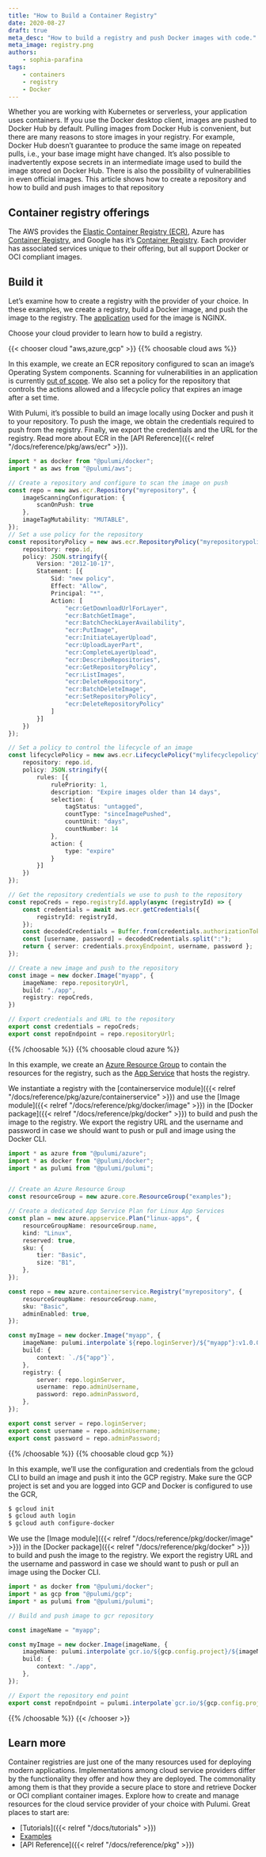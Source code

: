 ```yaml
---
title: "How to Build a Container Registry"
date: 2020-08-27
draft: true
meta_desc: "How to build a registry and push Docker images with code."
meta_image: registry.png
authors:
    - sophia-parafina
tags:
    - containers
    - registry
    - Docker
---
```


Whether you are working with Kubernetes or serverless, your application uses containers. If you use the Docker desktop client, images are pushed to Docker Hub by default. Pulling images from Docker Hub is convenient, but there are many reasons to store images in your registry. For example, Docker Hub doesn’t guarantee to produce the same image on repeated pulls, i.e., your base image might have changed. It’s also possible to inadvertently expose secrets in an intermediate image used to build the image stored on Docker Hub. There is also the possibility of vulnerabilities in even official images. This article shows how to create a repository and how to build and push images to that repository

<!--more-->

## Container registry offerings

The AWS provides the [Elastic Container Registry (ECR)](https://aws.amazon.com/ecr/), Azure has  [Container Registry](https://azure.microsoft.com/en-us/services/container-registry/), and Google has it’s [Container Registry](https://cloud.google.com/container-registry). Each provider has associated services unique to their offering, but all support Docker or OCI compliant images.

## Build it

Let’s examine how to create a registry with the provider of your choice. In these examples, we create a registry, build a Docker image, and push the image to the registry. The [application](https://github.com/pulumi/examples/tree/master/aws-ts-containers/app) used for the image is NGINX.

Choose your cloud provider to learn how to build a registry.

{{< chooser cloud "aws,azure,gcp" >}}
{{% choosable cloud aws %}}

In this example, we create an ECR repository configured to scan an image’s Operating System components. Scanning for vulnerabilities in an application is currently [out of scope](https://aws.amazon.com/blogs/containers/amazon-ecr-native-container-image-scanning/). We also set a policy for the repository that controls the actions allowed and a lifecycle policy that expires an image after a set time.

With Pulumi, it’s possible to build an image locally using Docker and push it to your repository. To push the image, we obtain the credentials required to push from the registry. Finally, we export the credentials and the URL for the registry. Read more about ECR in the [API Reference]({{< relref "/docs/reference/pkg/aws/ecr" >}}).

```typescript
import * as docker from "@pulumi/docker";
import * as aws from "@pulumi/aws";

// Create a repository and configure to scan the image on push
const repo = new aws.ecr.Repository("myrepository", {
    imageScanningConfiguration: {
        scanOnPush: true
    },
    imageTagMutability: "MUTABLE",
});
// Set a use policy for the repository
const repositoryPolicy = new aws.ecr.RepositoryPolicy("myrepositorypolicy", {
    repository: repo.id,
    policy: JSON.stringify({
        Version: "2012-10-17",
        Statement: [{
            Sid: "new policy",
            Effect: "Allow",
            Principal: "*",
            Action: [
                "ecr:GetDownloadUrlForLayer",
                "ecr:BatchGetImage",
                "ecr:BatchCheckLayerAvailability",
                "ecr:PutImage",
                "ecr:InitiateLayerUpload",
                "ecr:UploadLayerPart",
                "ecr:CompleteLayerUpload",
                "ecr:DescribeRepositories",
                "ecr:GetRepositoryPolicy",
                "ecr:ListImages",
                "ecr:DeleteRepository",
                "ecr:BatchDeleteImage",
                "ecr:SetRepositoryPolicy",
                "ecr:DeleteRepositoryPolicy"
            ]
        }]
    })
});

// Set a policy to control the lifecycle of an image
const lifecyclePolicy = new aws.ecr.LifecyclePolicy("mylifecyclepolicy", {
    repository: repo.id,
    policy: JSON.stringify({
        rules: [{
            rulePriority: 1,
            description: "Expire images older than 14 days",
            selection: {
                tagStatus: "untagged",
                countType: "sinceImagePushed",
                countUnit: "days",
                countNumber: 14
            },
            action: {
                type: "expire"
            }
        }]
    })
});

// Get the repository credentials we use to push to the repository
const repoCreds = repo.registryId.apply(async (registryId) => {
    const credentials = await aws.ecr.getCredentials({
        registryId: registryId,
    });
    const decodedCredentials = Buffer.from(credentials.authorizationToken, "base64").toString();
    const [username, password] = decodedCredentials.split(":");
    return { server: credentials.proxyEndpoint, username, password };
});

// Create a new image and push to the repository
const image = new docker.Image("myapp", {
    imageName: repo.repositoryUrl,
    build: "./app",
    registry: repoCreds,
})

// Export credentials and URL to the repository
export const credentials = repoCreds;
export const repoEndpoint = repo.repositoryUrl;
```

{{% /choosable %}}
{{% choosable cloud azure %}}

In this example, we create an [Azure Resource Group](https://docs.microsoft.com/en-us/azure/azure-resource-manager/management/manage-resource-groups-portal#what-is-a-resource-group) to contain the resources for the registry, such as the [App Service](https://docs.microsoft.com/en-us/azure/app-service/) that hosts the registry.

We instantiate a registry with the [containerservice module]({{< relref "/docs/reference/pkg/azure/containerservice" >}}) and use the [Image module]({{< relref "/docs/reference/pkg/docker/image" >}}) in the [Docker package]({{< relref "/docs/reference/pkg/docker" >}}) to build and push the image to the registry. We export the registry URL and the username and password in case we should want to push or pull and image using the Docker CLI.

```typescript
import * as azure from "@pulumi/azure";
import * as docker from "@pulumi/docker";
import * as pulumi from "@pulumi/pulumi";


// Create an Azure Resource Group
const resourceGroup = new azure.core.ResourceGroup("examples");

// Create a dedicated App Service Plan for Linux App Services
const plan = new azure.appservice.Plan("linux-apps", {
    resourceGroupName: resourceGroup.name,
    kind: "Linux",
    reserved: true,
    sku: {
        tier: "Basic",
        size: "B1",
    },
});

const repo = new azure.containerservice.Registry("myrepository", {
    resourceGroupName: resourceGroup.name,
    sku: "Basic",
    adminEnabled: true,
});

const myImage = new docker.Image("myapp", {
    imageName: pulumi.interpolate`${repo.loginServer}/${"myapp"}:v1.0.0`,
    build: {
        context: `./${"app"}`,
    },
    registry: {
        server: repo.loginServer,
        username: repo.adminUsername,
        password: repo.adminPassword,
    },
});

export const server = repo.loginServer;
export const username = repo.adminUsername;
export const password = repo.adminPassword;

```

{{% /choosable %}}
{{% choosable cloud gcp %}}

In this example, we’ll use the configuration and credentials from the gcloud CLI to build an image and push it into the GCP registry. Make sure the GCP project is set and you are logged into GCP and Docker is configured to use the GCR,

```bash
$ gcloud init
$ gcloud auth login
$ gcloud auth configure-docker
```

We use the [Image module]({{< relref "/docs/reference/pkg/docker/image" >}}) in the [Docker package]({{< relref "/docs/reference/pkg/docker" >}}) to build and push the image to the registry. We export the registry URL and the username and password in case we should want to push or pull an image using the Docker CLI.

```typescript
import * as docker from "@pulumi/docker";
import * as gcp from "@pulumi/gcp";
import * as pulumi from "@pulumi/pulumi";

// Build and push image to gcr repository

const imageName = "myapp";

const myImage = new docker.Image(imageName, {
    imageName: pulumi.interpolate`gcr.io/${gcp.config.project}/${imageName}:latest`,
    build: {
        context: "./app",
    },
});

// Export the repository end point
export const repoEndpoint = pulumi.interpolate`gcr.io/${gcp.config.project}`;

```

{{% /choosable %}}
{{< /chooser >}}

## Learn more

Container registries are just one of the many resources used for deploying modern applications. Implementations among cloud service providers differ by the functionality they offer and how they are deployed. The commonality among them is that they provide a secure place to store and retrieve Docker or OCI compliant container images. Explore how to create and manage resources for the cloud service provider of your choice with Pulumi. Great places to start are:

- [Tutorials]({{< relref "/docs/tutorials" >}})
- [Examples](https://github.com/pulumi/examples)
- [API Reference]({{< relref "/docs/reference/pkg" >}})
